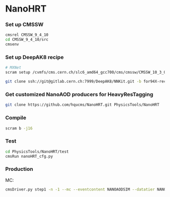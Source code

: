 # NanoHRT

### Set up CMSSW

```bash
cmsrel CMSSW_9_4_10
cd CMSSW_9_4_10/src
cmsenv
```

### Set up DeepAK8 recipe

```bash
# MXNet
scram setup /cvmfs/cms.cern.ch/slc6_amd64_gcc700/cms/cmssw/CMSSW_10_3_0_pre4/config/toolbox/slc6_amd64_gcc700/tools/selected/mxnet-predict.xml

git clone ssh://git@gitlab.cern.ch:7999/DeepAK8/NNKit.git -b for94X-reclustered-jets
```

### Get customized NanoAOD producers for HeavyResTagging

```bash
git clone https://github.com/hqucms/NanoHRT.git PhysicsTools/NanoHRT
```

### Compile

```bash
scram b -j16
```

### Test

```bash
cd PhysicsTools/NanoHRT/test
cmsRun nanoHRT_cfg.py
```

### Production

MC:

```bash
cmsDriver.py step1 -n -1 --mc --eventcontent NANOAODSIM --datatier NANOAODSIM --conditions 94X_mcRun2_asymptotic_v2 --step NANO --nThreads 1 --era Run2_2016,run2_miniAOD_80XLegacy --customise PhysicsTools/NanoHRT/nanoHRT_cff.nanoHRT_customizeMC --filein file:step-1.root --fileout file:nano.root --no_exec

```